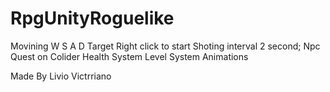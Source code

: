 # RpgUnityRoguelike
Movining W S A D
Target Right click to start Shoting interval 2 second;
Npc Quest on Colider
Health System
Level System
Animations

Made By Livio Victrriano
